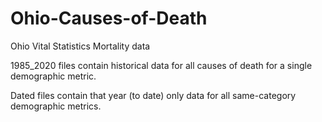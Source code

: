 # Ohio-Causes-of-Death
Ohio Vital Statistics Mortality data

1985_2020 files contain historical data for all causes of death for a single demographic metric.

Dated files contain that year (to date) only data for all same-category demographic metrics.
